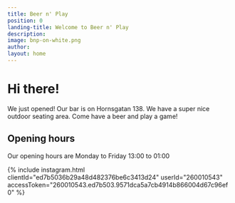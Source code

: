 ```yaml
---
title: Beer n' Play
position: 0
landing-title: Welcome to Beer n' Play
description:
image: bnp-on-white.png
author:
layout: home
---
```


# Hi there!

We just opened! Our bar is on Hornsgatan 138. We have a super nice outdoor seating area. Come have a beer and play a game!

## Opening hours

Our opening hours are Monday to Friday 13:00 to 01:00

{% include instagram.html clientId="ed7b5036b29a48d482376be6c3413d24" userId="260010543" accessToken="260010543.ed7b503.9571dca5a7cb4914b866004d67c96ef0" %}
